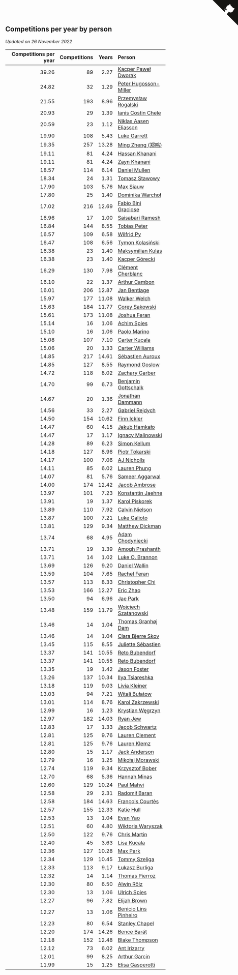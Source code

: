 ## Competitions per year by person

*Updated on 26 November 2022*

| Competitions per year | Competitions | Years | Person |
| ---: | ---: | ---: | :--- |
| 39.26 | 89 | 2.27 | [Kacper Paweł Dworak](https://www.worldcubeassociation.org/persons/2020DWOR01) |
| 24.82 | 32 | 1.29 | [Peter Hugosson-Miller](https://www.worldcubeassociation.org/persons/2021HUGO01) |
| 21.55 | 193 | 8.96 | [Przemysław Rogalski](https://www.worldcubeassociation.org/persons/2013ROGA02) |
| 20.93 | 29 | 1.39 | [Ianis Costin Chele](https://www.worldcubeassociation.org/persons/2021CHEL01) |
| 20.59 | 23 | 1.12 | [Niklas Aasen Eliasson](https://www.worldcubeassociation.org/persons/2021ELIA01) |
| 19.90 | 108 | 5.43 | [Luke Garrett](https://www.worldcubeassociation.org/persons/2017GARR05) |
| 19.35 | 257 | 13.28 | [Ming Zheng (郑鸣)](https://www.worldcubeassociation.org/persons/2009ZHEN11) |
| 19.11 | 81 | 4.24 | [Hassan Khanani](https://www.worldcubeassociation.org/persons/2018KHAN26) |
| 19.11 | 81 | 4.24 | [Zayn Khanani](https://www.worldcubeassociation.org/persons/2018KHAN28) |
| 18.57 | 114 | 6.14 | [Daniel Mullen](https://www.worldcubeassociation.org/persons/2016MULL04) |
| 18.34 | 24 | 1.31 | [Tomasz Stawowy](https://www.worldcubeassociation.org/persons/2021STAW01) |
| 17.90 | 103 | 5.76 | [Max Siauw](https://www.worldcubeassociation.org/persons/2017SIAU02) |
| 17.80 | 25 | 1.40 | [Dominika Warchoł](https://www.worldcubeassociation.org/persons/2021WARC01) |
| 17.02 | 216 | 12.69 | [Fabio Bini Graciose](https://www.worldcubeassociation.org/persons/2010GRAC02) |
| 16.96 | 17 | 1.00 | [Saisabari Ramesh](https://www.worldcubeassociation.org/persons/2021RAME01) |
| 16.84 | 144 | 8.55 | [Tobias Peter](https://www.worldcubeassociation.org/persons/2014PETE03) |
| 16.57 | 109 | 6.58 | [Wilfrid Py](https://www.worldcubeassociation.org/persons/2016PYWI01) |
| 16.47 | 108 | 6.56 | [Tymon Kolasiński](https://www.worldcubeassociation.org/persons/2016KOLA02) |
| 16.38 | 23 | 1.40 | [Maksymilian Kulas](https://www.worldcubeassociation.org/persons/2021KULA02) |
| 16.38 | 23 | 1.40 | [Kacper Górecki](https://www.worldcubeassociation.org/persons/2021GORE01) |
| 16.29 | 130 | 7.98 | [Clément Cherblanc](https://www.worldcubeassociation.org/persons/2014CHER05) |
| 16.10 | 22 | 1.37 | [Arthur Cambon](https://www.worldcubeassociation.org/persons/2021CAMB01) |
| 16.01 | 206 | 12.87 | [Jan Bentlage](https://www.worldcubeassociation.org/persons/2010BENT01) |
| 15.97 | 177 | 11.08 | [Walker Welch](https://www.worldcubeassociation.org/persons/2011WELC01) |
| 15.63 | 184 | 11.77 | [Corey Sakowski](https://www.worldcubeassociation.org/persons/2011SAKO01) |
| 15.61 | 173 | 11.08 | [Joshua Feran](https://www.worldcubeassociation.org/persons/2011FERA01) |
| 15.14 | 16 | 1.06 | [Achim Spies](https://www.worldcubeassociation.org/persons/2021SPIE01) |
| 15.10 | 16 | 1.06 | [Paolo Marino](https://www.worldcubeassociation.org/persons/2021MARI04) |
| 15.08 | 107 | 7.10 | [Carter Kucala](https://www.worldcubeassociation.org/persons/2015KUCA01) |
| 15.06 | 20 | 1.33 | [Carter Williams](https://www.worldcubeassociation.org/persons/2021WILL06) |
| 14.85 | 217 | 14.61 | [Sébastien Auroux](https://www.worldcubeassociation.org/persons/2008AURO01) |
| 14.85 | 127 | 8.55 | [Raymond Goslow](https://www.worldcubeassociation.org/persons/2014GOSL01) |
| 14.72 | 118 | 8.02 | [Zachary Garber](https://www.worldcubeassociation.org/persons/2014GARB01) |
| 14.70 | 99 | 6.73 | [Benjamin Gottschalk](https://www.worldcubeassociation.org/persons/2016GOTT01) |
| 14.67 | 20 | 1.36 | [Jonathan Dammann](https://www.worldcubeassociation.org/persons/2021DAMM01) |
| 14.56 | 33 | 2.27 | [Gabriel Rejdych](https://www.worldcubeassociation.org/persons/2020REJD01) |
| 14.50 | 154 | 10.62 | [Finn Ickler](https://www.worldcubeassociation.org/persons/2012ICKL01) |
| 14.47 | 60 | 4.15 | [Jakub Hamkało](https://www.worldcubeassociation.org/persons/2018HAMK01) |
| 14.47 | 17 | 1.17 | [Ignacy Malinowski](https://www.worldcubeassociation.org/persons/2021MALI02) |
| 14.28 | 89 | 6.23 | [Simon Kellum](https://www.worldcubeassociation.org/persons/2016KELL12) |
| 14.18 | 127 | 8.96 | [Piotr Tokarski](https://www.worldcubeassociation.org/persons/2013TOKA01) |
| 14.17 | 100 | 7.06 | [AJ Nicholls](https://www.worldcubeassociation.org/persons/2015NICH04) |
| 14.11 | 85 | 6.02 | [Lauren Phung](https://www.worldcubeassociation.org/persons/2016PHUN02) |
| 14.07 | 81 | 5.76 | [Sameer Aggarwal](https://www.worldcubeassociation.org/persons/2017AGGA01) |
| 14.00 | 174 | 12.42 | [Jacob Ambrose](https://www.worldcubeassociation.org/persons/2010AMBR01) |
| 13.97 | 101 | 7.23 | [Konstantin Jaehne](https://www.worldcubeassociation.org/persons/2015JAEH01) |
| 13.91 | 19 | 1.37 | [Karol Piskorek](https://www.worldcubeassociation.org/persons/2021PISK01) |
| 13.89 | 110 | 7.92 | [Calvin Nielson](https://www.worldcubeassociation.org/persons/2014NIEL03) |
| 13.87 | 100 | 7.21 | [Luke Galioto](https://www.worldcubeassociation.org/persons/2015GALI02) |
| 13.81 | 129 | 9.34 | [Matthew Dickman](https://www.worldcubeassociation.org/persons/2013DICK01) |
| 13.74 | 68 | 4.95 | [Adam Chodyniecki](https://www.worldcubeassociation.org/persons/2017CHOD02) |
| 13.71 | 19 | 1.39 | [Amogh Prashanth](https://www.worldcubeassociation.org/persons/2021PRAS01) |
| 13.71 | 14 | 1.02 | [Luke O. Brannon](https://www.worldcubeassociation.org/persons/2021BRAN02) |
| 13.69 | 126 | 9.20 | [Daniel Wallin](https://www.worldcubeassociation.org/persons/2013WALL03) |
| 13.59 | 104 | 7.65 | [Rachel Feran](https://www.worldcubeassociation.org/persons/2015FERA01) |
| 13.57 | 113 | 8.33 | [Christopher Chi](https://www.worldcubeassociation.org/persons/2014CHIC01) |
| 13.53 | 166 | 12.27 | [Eric Zhao](https://www.worldcubeassociation.org/persons/2010ZHAO19) |
| 13.50 | 94 | 6.96 | [Jae Park](https://www.worldcubeassociation.org/persons/2015PARK24) |
| 13.48 | 159 | 11.79 | [Wojciech Szatanowski](https://www.worldcubeassociation.org/persons/2011SZAT01) |
| 13.46 | 14 | 1.04 | [Thomas Granhøj Dam](https://www.worldcubeassociation.org/persons/2021DAMT01) |
| 13.46 | 14 | 1.04 | [Clara Bjerre Skov](https://www.worldcubeassociation.org/persons/2021SKOV01) |
| 13.45 | 115 | 8.55 | [Juliette Sébastien](https://www.worldcubeassociation.org/persons/2014SEBA01) |
| 13.37 | 141 | 10.55 | [Reto Bubendorf](https://www.worldcubeassociation.org/persons/2012BUBE01) |
| 13.37 | 141 | 10.55 | [Reto Bubendorf](https://www.worldcubeassociation.org/persons/2012BUBE01) |
| 13.35 | 19 | 1.42 | [Jaxon Foster](https://www.worldcubeassociation.org/persons/2021FOST01) |
| 13.26 | 137 | 10.34 | [Ilya Tsiareshka](https://www.worldcubeassociation.org/persons/2012TERE01) |
| 13.18 | 119 | 9.03 | [Livia Kleiner](https://www.worldcubeassociation.org/persons/2013KLEI03) |
| 13.03 | 94 | 7.21 | [Witali Bułatow](https://www.worldcubeassociation.org/persons/2015BUAT01) |
| 13.01 | 114 | 8.76 | [Karol Zakrzewski](https://www.worldcubeassociation.org/persons/2014ZAKR01) |
| 12.99 | 16 | 1.23 | [Krystian Węgrzyn](https://www.worldcubeassociation.org/persons/2021WEGR01) |
| 12.97 | 182 | 14.03 | [Ryan Jew](https://www.worldcubeassociation.org/persons/2008JEWR01) |
| 12.83 | 17 | 1.33 | [Jacob Schwartz](https://www.worldcubeassociation.org/persons/2021SCHW01) |
| 12.81 | 125 | 9.76 | [Lauren Clement](https://www.worldcubeassociation.org/persons/2013KLEM01) |
| 12.81 | 125 | 9.76 | [Lauren Klemz](https://www.worldcubeassociation.org/persons/2013KLEM01) |
| 12.80 | 15 | 1.17 | [Jack Anderson](https://www.worldcubeassociation.org/persons/2021ANDE05) |
| 12.79 | 16 | 1.25 | [Mikołaj Morawski](https://www.worldcubeassociation.org/persons/2021MORA01) |
| 12.74 | 119 | 9.34 | [Krzysztof Bober](https://www.worldcubeassociation.org/persons/2013BOBE01) |
| 12.70 | 68 | 5.36 | [Hannah Minas](https://www.worldcubeassociation.org/persons/2017MINA04) |
| 12.60 | 129 | 10.24 | [Paul Mahvi](https://www.worldcubeassociation.org/persons/2012MAHV01) |
| 12.58 | 29 | 2.31 | [Radomił Baran](https://www.worldcubeassociation.org/persons/2020BARA02) |
| 12.58 | 184 | 14.63 | [François Courtès](https://www.worldcubeassociation.org/persons/2008COUR01) |
| 12.57 | 155 | 12.33 | [Katie Hull](https://www.worldcubeassociation.org/persons/2010HULL01) |
| 12.53 | 13 | 1.04 | [Evan Yao](https://www.worldcubeassociation.org/persons/2021YAOE02) |
| 12.51 | 60 | 4.80 | [Wiktoria Waryszak](https://www.worldcubeassociation.org/persons/2018WARY01) |
| 12.50 | 122 | 9.76 | [Chris Martin](https://www.worldcubeassociation.org/persons/2013MART03) |
| 12.40 | 45 | 3.63 | [Lisa Kucala](https://www.worldcubeassociation.org/persons/2019KUCA01) |
| 12.36 | 127 | 10.28 | [Max Park](https://www.worldcubeassociation.org/persons/2012PARK03) |
| 12.34 | 129 | 10.45 | [Tommy Szeliga](https://www.worldcubeassociation.org/persons/2012SZEL01) |
| 12.33 | 113 | 9.17 | [Łukasz Burliga](https://www.worldcubeassociation.org/persons/2013BURL01) |
| 12.32 | 14 | 1.14 | [Thomas Pierroz](https://www.worldcubeassociation.org/persons/2021PIER01) |
| 12.30 | 80 | 6.50 | [Alwin Rölz](https://www.worldcubeassociation.org/persons/2016ROLZ01) |
| 12.30 | 13 | 1.06 | [Ulrich Spies](https://www.worldcubeassociation.org/persons/2021SPIE02) |
| 12.27 | 96 | 7.82 | [Elijah Brown](https://www.worldcubeassociation.org/persons/2015BROW03) |
| 12.27 | 13 | 1.06 | [Benicio Lins Pinheiro](https://www.worldcubeassociation.org/persons/2021PINH01) |
| 12.23 | 80 | 6.54 | [Stanley Chapel](https://www.worldcubeassociation.org/persons/2016CHAP04) |
| 12.20 | 174 | 14.26 | [Bence Barát](https://www.worldcubeassociation.org/persons/2008BARA01) |
| 12.18 | 152 | 12.48 | [Blake Thompson](https://www.worldcubeassociation.org/persons/2010THOM03) |
| 12.12 | 73 | 6.02 | [Ant Irizarry](https://www.worldcubeassociation.org/persons/2016IRIZ02) |
| 12.01 | 99 | 8.25 | [Arthur Garcin](https://www.worldcubeassociation.org/persons/2014GARC27) |
| 11.99 | 15 | 1.25 | [Elisa Gasperotti](https://www.worldcubeassociation.org/persons/2021GASP01) |


<a href="https://github.com/jonatanklosko/wca_statistics" class="github-corner" aria-label="View source on Github"><svg width="80" height="80" viewBox="0 0 250 250" style="fill:#151513; color:#fff; position: absolute; top: 0; border: 0; right: 0;" aria-hidden="true"><path d="M0,0 L115,115 L130,115 L142,142 L250,250 L250,0 Z"></path><path d="M128.3,109.0 C113.8,99.7 119.0,89.6 119.0,89.6 C122.0,82.7 120.5,78.6 120.5,78.6 C119.2,72.0 123.4,76.3 123.4,76.3 C127.3,80.9 125.5,87.3 125.5,87.3 C122.9,97.6 130.6,101.9 134.4,103.2" fill="currentColor" style="transform-origin: 130px 106px;" class="octo-arm"></path><path d="M115.0,115.0 C114.9,115.1 118.7,116.5 119.8,115.4 L133.7,101.6 C136.9,99.2 139.9,98.4 142.2,98.6 C133.8,88.0 127.5,74.4 143.8,58.0 C148.5,53.4 154.0,51.2 159.7,51.0 C160.3,49.4 163.2,43.6 171.4,40.1 C171.4,40.1 176.1,42.5 178.8,56.2 C183.1,58.6 187.2,61.8 190.9,65.4 C194.5,69.0 197.7,73.2 200.1,77.6 C213.8,80.2 216.3,84.9 216.3,84.9 C212.7,93.1 206.9,96.0 205.4,96.6 C205.1,102.4 203.0,107.8 198.3,112.5 C181.9,128.9 168.3,122.5 157.7,114.1 C157.9,116.9 156.7,120.9 152.7,124.9 L141.0,136.5 C139.8,137.7 141.6,141.9 141.8,141.8 Z" fill="currentColor" class="octo-body"></path></svg></a><style>.github-corner:hover .octo-arm{animation:octocat-wave 560ms ease-in-out}@keyframes octocat-wave{0%,100%{transform:rotate(0)}20%,60%{transform:rotate(-25deg)}40%,80%{transform:rotate(10deg)}}@media (max-width:500px){.github-corner:hover .octo-arm{animation:none}.github-corner .octo-arm{animation:octocat-wave 560ms ease-in-out}}</style>
